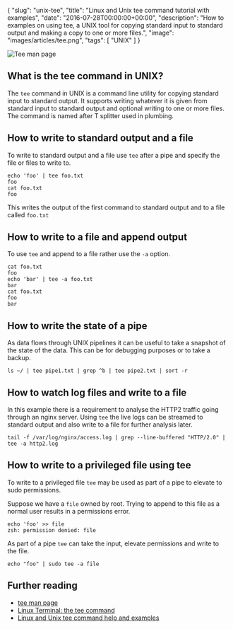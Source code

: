 {
  "slug": "unix-tee",
  "title": "Linux and Unix tee command tutorial with examples",
  "date": "2016-07-28T00:00:00+00:00",
  "description": "How to examples on using tee, a UNIX tool for copying standard input to standard output and making a copy to one or more files.",
  "image": "images/articles/tee.png",
  "tags": [
    "UNIX"
  ]
}

![Tee man page][4]

## What is the tee command in UNIX?

The `tee` command in UNIX is a command line utility for copying standard input to standard output. It supports writing whatever it is given from standard input to standard output and optional writing to one or more files. The command is named after T splitter used in plumbing. 

## How to write to standard output and a file

To write to standard output and a file use `tee` after a pipe and specify the file or files to write to.

    echo 'foo' | tee foo.txt
    foo
    cat foo.txt
    foo

This writes the output of the first command to standard output and to a file called `foo.txt`

## How to write to a file and append output

To use `tee` and append to a file rather use the `-a` option.

    cat foo.txt
    foo
    echo 'bar' | tee -a foo.txt
    bar
    cat foo.txt
    foo
    bar

## How to write the state of a pipe 

As data flows through UNIX pipelines it can be useful to take a snapshot of the state of the data. This can be for debugging purposes or to take a backup.

    ls ~/ | tee pipe1.txt | grep ^b | tee pipe2.txt | sort -r

## How to watch log files and write to a file

In this example there is a requirement to analyse the HTTP2 traffic going through an nginx server. Using `tee` the live logs can be streamed to standard output and also write to a file for further analysis later.

    tail -f /var/log/nginx/access.log | grep --line-buffered "HTTP/2.0" | tee -a http2.log

## How to write to a privileged file using tee

To write to a privileged file `tee` may be used as part of a pipe to elevate to sudo permissions.

Suppose we have a `file` owned by root. Trying to append to this file as a normal user results in a permissions error.

    echo 'foo' >> file 
    zsh: permission denied: file

As part of a pipe `tee` can take the input, elevate permissions and write to the file.

    echo "foo" | sudo tee -a file

## Further reading

* [tee man page][1]
* [Linux Terminal: the tee command][2]
* [Linux and Unix tee command help and examples][3]

[1]: http://man7.org/linux/man-pages/man1/tee.1.html
[2]: https://linuxaria.com/pills/linux-terminal-the-tee-command
[3]: http://www.computerhope.com/unix/utee.htm
[4]: https://shapeshed.com/images/articles/tee.png
